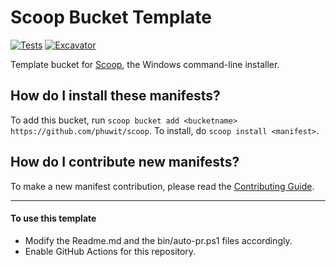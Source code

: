 # Scoop Bucket Template

[![Tests](https://github.com/phuwit/scoop/actions/workflows/ci.yml/badge.svg)](https://github.com/phuwit/scoop/actions/workflows/ci.yml) [![Excavator](https://github.com/phuwit/scoop/actions/workflows/excavator.yml/badge.svg)](https://github.com/phuwit/scoop/actions/workflows/excavator.yml)

Template bucket for [Scoop](https://scoop.sh), the Windows command-line installer.

How do I install these manifests?
---------------------------------

To add this bucket, run `scoop bucket add <bucketname> https://github.com/phuwit/scoop`. To install, do `scoop install <manifest>`.

How do I contribute new manifests?
----------------------------------

To make a new manifest contribution, please read the [Contributing Guide](https://github.com/ScoopInstaller/.github/blob/main/.github/CONTRIBUTING.md).

----

#### To use this template

- Modify the Readme.md and the bin/auto-pr.ps1 files accordingly.
- Enable GitHub Actions for this repository.
